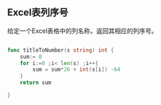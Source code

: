 ##  Excel表列序号

给定一个Excel表格中的列名称，返回其相应的列序号。

```go

func titleToNumber(s string) int {
	sum:= 0
	for i:=0 ;i< len(s) ;i++{
		sum = sum*26 + int(s[i]) -64
	}
	return sum

}

```
